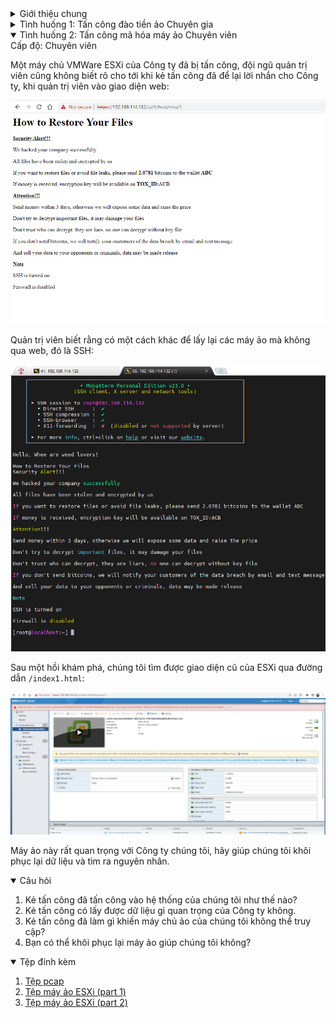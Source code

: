 <details>
<summary>Giới thiệu chung</summary>

DFLab xây dựng một chuỗi kịch bản tấn công sát với thực tế và đưa ra các mẫu bằng chứng, tệp nhật ký,... cho các
chuyên gia ứng cứu, điều tra, phân tích sự cố giả định.

Sự cố được giả định tại một Công ty có tên DFCorp có trụ sở tại Việt Nam. Công ty có tên miền dfcorp.com và sử dụng
các máy chủ, được thiết kế và lắp đặt, kết nối theo sơ đồ sau:

![DFCorp Network](images/dfcorp-net.png)

Danh sách các dải mạng:
* DMZ: 10.0.9.0/24
* WZ: 10.0.8.0/24
* USERLAN: 10.0.10.0/24

Danh sách các thiết bị tham gia hệ thống mạng:
* Máy chủ ADDS (WZ): 10.0.8.2 cài đặt Windows Server 2019
* Máy chủ Database (WZ): 10.0.8.5 cài đặt
* Máy chủ MS Exchange (DMZ): 10.0.9.3 cài đặt Window Server 2019 và MS Exchange 2019
* Máy chủ IIS (DMZ): 10.0.9.4 cài đặt Windows Server 2019
* Máy chủ Firewall: 10.10.2.136 cài đặt pfSense
* Các nhân viên tham gia với dải mạng USERLAN
* Máy chủ IDS tham gia dải mạng USERLAN

Các máy chủ MS Exchange và IIS được NAT ra ngoài mạng internet và được proxy thông qua haproxy đã được bật header
x-forwarded-for.
</details>

<details>
<summary>Tình huống 1: Tấn công đào tiền ảo <span class="badge bg-danger">Chuyên gia</span></summary>
Cấp độ: <span class="badge bg-danger">Chuyên gia</span>

Qua hệ thống giám sát IDS, đội ngũ quản trị, vận hành hệ thống phát hiện một cuộc tấn công tới hệ thống mạng, máy chủ
của DFCorp.
Quản trị viên nhanh chóng thực hiện các công việc sau:

1. Tiếp tục kiểm tra, theo dõi cuộc tấn công
2. Bật tcpdump và bắt các gói tin, lưu lượng truy cập trong mạng

Tuy nhiên, do năng lực hạn chế, đội ngũ quản trị đã không thể phát hiện sâu hơn các hành vi của kẻ tấn công.
Vài ngày sau đó, đội ngũ quản trị nhận được báo cáo từ người dùng rằng máy tính của họ cặp trục trặc, hay bị đơ, không
làm việc được.
Cùng thời gian đó, máy chủ Email của hệ thống hoạt động chập chờn, CPU luôn ở mức 99%.

Bạn, với vai trò là chuyên viên điều tra, ứng cứu sự cố, hãy giúp công ty DFCorp điều tra sự cố này.

Hình ảnh Máy chủ Email:

![EXCH Screenshot](challenge1/exchange-screenshot.png)

Hình ảnh Máy chủ ADDS:

![DC Screenshot](challenge1/dc-screenshot.png)

Hình ảnh do người dùng cung cấp:

![User Screenshot](challenge1/user-screenshot.png)

<details open>
<summary>Câu hỏi</summary>

1. Kẻ tấn công đã sử dụng công cụ gì để rà quét hệ thống của DFCorp? IP của kẻ tấn công sử dụng để rà quét là gì?
2. Kẻ tấn công có phát hiện được lỗ hổng gì trong đợt rà quét đó không? Nếu có hãy chỉ ra lỗ hổng.
3. Kẻ tấn công đã tấn công qua email nào của hệ thống? Có thành công hay không?
4. Kẻ tấn công có lấy được dữ liệu quan trọng nào của DFCorp không?
5. Đường dẫn kẻ tấn công thực hiện để khai thác lỗ hổng và sử dụng shell? Kẻ tấn công có sử dụng shell thành công
hay không?
6. CnC server của kẻ tấn công là gì?
7. Quá trình mà kẻ tấn công thực hiện gây ra hậu quả như các hình ảnh trên.
</details>

<details open>
<summary>Tệp đính kèm</summary>

1. [Tệp pcap khi phát hiện dấu hiệu tấn công (part
1)](https://github.com/VNCERT-CC/digital-forensics-lab-frontend/releases/download/challenge1/DFLab-challenge1-network1.zip.001)
2. [Tệp pcap khi phát hiện dấu hiệu tấn công (part
2)](https://github.com/VNCERT-CC/digital-forensics-lab-frontend/releases/download/challenge1/DFLab-challenge1-network1.zip.002)
3. [Tệp pcap
(tiếp)](https://github.com/VNCERT-CC/digital-forensics-lab-frontend/releases/download/challenge1/DFLab-challenge1-network2.pcap.gz)
4. [Tệp logs
ADDS](https://github.com/VNCERT-CC/digital-forensics-lab-frontend/releases/download/challenge1/DFLab-challenge1-Logs-ADDS.zip)
5. [Tệp logs
User](https://github.com/VNCERT-CC/digital-forensics-lab-frontend/releases/download/challenge1/DFLab-challenge1-Logs-User.zip)
6. [Tệp logs
Exchange](https://github.com/VNCERT-CC/digital-forensics-lab-frontend/releases/download/challenge1/DFLab-challenge1-Logs-EXCH01.zip)
</details>


</details>

<details open>
<summary>Tình huống 2: Tấn công mã hóa máy ảo <span class="badge bg-warning">Chuyên viên</span></summary>
Cấp độ: <span class="badge bg-warning">Chuyên viên</span>

Một máy chủ VMWare ESXi của Công ty đã bị tấn công, đội ngũ quản trị viên cũng không biết rõ cho tới khi kẻ tấn công
đã để lại lời nhắn cho Công ty, khi quản trị viên vào giao diện web:

![Hacker message Screenshot](challenge2/hacker-message.png)

Quản trị viên biết rằng có một cách khác để lấy lại các máy ảo mà không qua web, đó là SSH:

![Hacker message ssh Screenshot](challenge2/hacker-message-ssh.png)

Sau một hồi khám phá, chúng tôi tìm được giao diện cũ của ESXi qua đường dẫn `/index1.html`:

![Index1 Screenshot](challenge2/vm-encrypted.png)

Máy ảo này rất quan trọng với Công ty chúng tôi, hãy giúp chúng tôi khôi phục lại dữ liệu và tìm ra nguyên nhân.

<details open>
<summary>Câu hỏi</summary>

1. Kẻ tấn công đã tấn công vào hệ thống của chúng tôi như thế nào?
2. Kẻ tấn công có lấy được dữ liệu gì quan trọng của Công ty không.
3. Kẻ tấn công đã làm gì khiến máy chủ ảo của chúng tôi không thể truy cập?
4. Bạn có thể khôi phục lại máy ảo giúp chúng tôi không?
</details>

<details open>
<summary>Tệp đính kèm</summary>

1. [Tệp
pcap](https://github.com/VNCERT-CC/digital-forensics-lab-frontend/releases/download/challenge2/DFLab-challenge2-network.pcap)
2. [Tệp máy ảo ESXi (part
1)](https://github.com/VNCERT-CC/digital-forensics-lab-frontend/releases/download/challenge2/DFLab-challenge2-VMware.ESXi.6.x.7z.001)
3. [Tệp máy ảo ESXi (part
2)](https://github.com/VNCERT-CC/digital-forensics-lab-frontend/releases/download/challenge2/DFLab-challenge2-VMware.ESXi.6.x.7z.002)
</details>

</details>